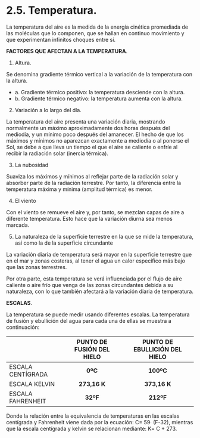 
# 2.5. Temperatura.

La temperatura del aire es la medida de la energía cinética promediada de las moléculas que lo componen, que se hallan en continuo movimiento y que experimentan infinitos choques entre sí.

**FACTORES QUE AFECTAN A LA TEMPERATURA**.

1. Altura.

Se denomina gradiente térmico vertical a la variación de la temperatura con la altura.
- a. Gradiente térmico positivo: la temperatura desciende con la altura.
- b. Gradiente térmico negativo: la temperatura aumenta con la altura.

2. Variación a lo largo del día.

La temperatura del aire presenta una variación diaria, mostrando normalmente un máximo aproximadamente dos horas después del mediodía, y un mínimo poco después del amanecer. El hecho de que los máximos y mínimos no aparezcan exactamente a mediodía o al ponerse el Sol, se debe a que lleva un tiempo el que el aire se caliente o enfríe al recibir la radiación solar (inercia térmica).

3. La nubosidad

Suaviza los máximos y mínimos al reflejar parte de la radiación solar y absorber parte de la radiación terrestre. Por tanto, la diferencia entre la temperatura máxima y mínima (amplitud térmica) es menor.

4. El viento

Con el viento se remueve el aire y, por tanto, se mezclan capas de aire a diferente temperatura. Esto hace que la variación diurna sea menos marcada.

5. La naturaleza de la superficie terrestre en la que se mide la temperatura, así como la de la superficie circundante

La variación diaria de temperatura será mayor en la superficie terrestre que en el mar y zonas costeras, al tener el agua un calor específico más bajo que las zonas terrestres.

Por otra parte, esta temperatura se verá influenciada por el flujo de aire caliente o aire frío que venga de las zonas circundantes debida a su naturaleza, con lo que también afectará a la variación diaria de temperatura.

**ESCALAS**.

La temperatura se puede medir usando diferentes escalas. La temperatura de fusión y ebullición del agua para cada una de ellas se muestra a continuación:

|                   | PUNTO DE FUSIÓN DEL HIELO | PUNTO DE EBULLICIÓN DEL HIELO |
| ----------------- | :-----------------------: | :---------------------------: |
| ESCALA CENTÍGRADA |          **0ºC**          |           **100ºC**           |
| ESCALA KELVIN     |       **273,16 K**        |         **373,16 K**          |
| ESCALA FAHRENHEIT |         **32ºF**          |           **212ºF**           |

Donde la relación entre la equivalencia de temperaturas en las escalas centígrada y Fahrenheit viene dada por la ecuación: C= 59∙ (F-32), mientras que la escala centígrada y kelvin se relacionan mediante: K= C + 273.
